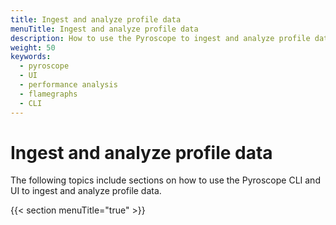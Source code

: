 ```yaml
---
title: Ingest and analyze profile data
menuTitle: Ingest and analyze profile data
description: How to use the Pyroscope to ingest and analyze profile data.
weight: 50
keywords:
  - pyroscope
  - UI
  - performance analysis
  - flamegraphs
  - CLI
---
```


# Ingest and analyze profile data

The following topics include sections on how to use the Pyroscope CLI and UI to ingest and analyze profile data. 

{{< section menuTitle="true" >}}
